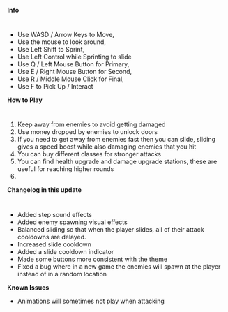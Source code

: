 **Info**
#
- Use WASD / Arrow Keys to Move,
- Use the mouse to look around,
- Use Left Shift to Sprint,
- Use Left Control while Sprinting to slide
- Use Q / Left Mouse Button for Primary,
- Use E / Right Mouse Button for Second,
- Use R / Middle Mouse Click for Final,
- Use F to Pick Up / Interact

**How to Play**
#
1. Keep away from enemies to avoid getting damaged
2. Use money dropped by enemies to unlock doors
3. If you need to get away from enemies fast then you can slide, sliding gives a speed boost while also damaging enemies that you hit
4. You can buy different classes for stronger attacks
5. You can find health upgrade and damage upgrade stations, these are useful for reaching higher rounds
6.

**Changelog in this update**
#
- Added step sound effects
- Added enemy spawning visual effects
- Balanced sliding so that when the player slides, all of their attack cooldowns are delayed.
- Increased slide cooldown
- Added a slide cooldown indicator
- Made some buttons more consistent with the theme
- Fixed a bug where in a new game the enemies will spawn at the player instead of in a random location

**Known Issues**
- Animations will sometimes not play when attacking
